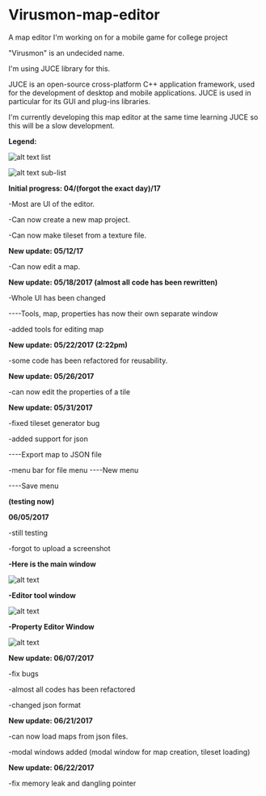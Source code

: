 # Virusmon-map-editor
A map editor I'm working on for a mobile game for college project

"Virusmon" is an undecided name. 

I'm using JUCE library for this. 

JUCE is an open-source cross-platform C++ application framework, used for the development of desktop and mobile applications. JUCE is used in particular for its GUI and plug-ins libraries.

I'm currently developing this map editor at the same time learning JUCE so this will be a slow development.


<b>Legend:</b>

![alt text](http://i.imgur.com/3vZfR47.png) list


![alt text](http://i.imgur.com/DB79uf1.png) sub-list


<b>Initial progress: 04/(forgot the exact day)/17</b>

-Most are UI of the editor.

-Can now create a new map project.

-Can now make tileset from a texture file. 

<b>New update: 05/12/17</b>

-Can now edit a map.


<b>New update: 05/18/2017 (almost all code has been rewritten)</b>

-Whole UI has been changed

----Tools, map, properties has now their own separate window

-added tools for editing map

<b>New update: 05/22/2017 (2:22pm)</b>

-some code has been refactored for reusability.

<b>New update: 05/26/2017</b>

-can now edit the properties of a tile

<b>New update: 05/31/2017</b>

-fixed tileset generator bug

-added support for json

----Export map to JSON file

-menu bar for file menu 
----New menu

----Save menu

<b>(testing now)</b>

<b>06/05/2017</b>

-still testing

-forgot to upload a screenshot

<b> -Here is the main window </b>

![alt text](http://i.imgur.com/46A8jvm.png)

<b> -Editor tool window </b>

![alt text](http://i.imgur.com/prwaZJq.png)

<b> -Property Editor Window </b>

![alt text](https://puu.sh/wbpa8/ba08c0683d.png)

<b>New update: 06/07/2017</b>

-fix bugs

-almost all codes has been refactored

-changed json format

<b>New update: 06/21/2017</b>

-can now load maps from json files.

-modal windows added (modal window for map creation, tileset loading)

<b>New update: 06/22/2017</b>

-fix memory leak and dangling pointer


   
     
